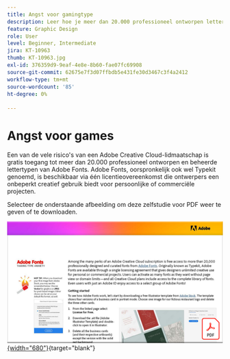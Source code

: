 ```yaml
---
title: Angst voor gamingtype
description: Leer hoe je meer dan 20.000 professioneel ontworpen lettertypen in Creative Cloud opent en gebruikt
feature: Graphic Design
role: User
level: Beginner, Intermediate
jira: KT-10963
thumb: KT-10963.jpg
exl-id: 376359d9-9eaf-4e8e-8b60-fae07fc69908
source-git-commit: 62675e7f3d07ffbdb5e431fe30d3467c3f4a2412
workflow-type: tm+mt
source-wordcount: '85'
ht-degree: 0%

---
```


# Angst voor games

Een van de vele risico&#39;s van een Adobe Creative Cloud-lidmaatschap is gratis toegang tot meer dan 20.000 professioneel ontworpen en beheerde lettertypen van Adobe Fonts. Adobe Fonts, oorspronkelijk ook wel Typekit genoemd, is beschikbaar via één licentieovereenkomst die ontwerpers een onbeperkt creatief gebruik biedt voor persoonlijke of commerciële projecten.

Selecteer de onderstaande afbeelding om deze zelfstudie voor PDF weer te geven of te downloaden.

[![ Eerste paginabeeld van leerprogramma ](assets/TamingTypeAnxiety.png){width="680"}](assets/Adobe-Fonts-Taming-Font-Anxiety.pdf){target="blank"}

